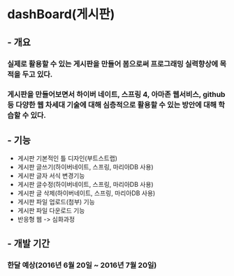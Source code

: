 # dashBoard(게시판)
## - 개요
### 실제로 활용할 수 있는 게시판을 만들어 봄으로써 프로그래밍 실력향상에 목적을 두고 있다.
### 게시판을 만들어보면서 하이버 네이트, 스프링 4, 아마존 웹서비스, github 등 다양한 웹 차세대 기술에 대해 심층적으로 활용할 수 있는 방안에 대해 학습할 수 있다.
## - 기능
* 게시판 기본적인 틀 디자인(부트스트랩)
* 게시판 글쓰기(하이버네이트, 스프링, 마리아DB 사용)
* 게시판 글자 서식 변경기능
* 게시판 글수정(하이버네이트, 스프링, 마리아DB 사용)
* 게시판 글 삭제(하이버네이트, 스프링, 마리아DB 사용)
* 게시판 파일 업로드(첨부) 기능
* 게시판 파일 다운로드 기능
* 반응형 웹 -> 심화과정



## - 개발 기간
### 한달 예상(2016년 6월 20일 ~ 2016년 7월 20일)
